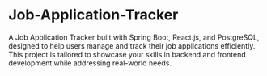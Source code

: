# Job-Application-Tracker
A Job Application Tracker built with Spring Boot, React.js, and PostgreSQL, designed to help users manage and track their job applications efficiently. This project is tailored to showcase your skills in backend and frontend development while addressing real-world needs.

